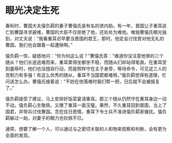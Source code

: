# 眼光决定生死

春秋时，曹国大夫僖负羁的妻子曹僖氏是有名的贤内助。有一年，晋国公子重耳逃亡到曹国寻求避难，曹国的大臣不仅拒绝了他，还处处为难他。唯独曹僖氏眼光独到，对丈夫说：“我看重耳迟早要当晋国的君王，那时，他定会讨伐曾对他无礼的曹国，我们也会跟着一起遭殃啊。” 

僖负羁一惊，疑惑地问：“你为何这么说？”曹僖氏答：“难道你没注意他带的三个随从？他们长途逃难而来，重耳累得坐都坐不稳，而随从们却站得笔直。在重耳受到羞辱时，他们也没擅自行动，而是照样守在主子身旁，等待命令，可见这三人的克制力有多强！有这么优秀的随从，重耳不当国君都难呀。”僖负羁觉得有道理，忙问该怎么办。曹僖氏接着说：“不妨在他落难时我们帮一把，日后就不会被报复了。” 

僖负羁接受了建议，马上安排好饭菜宴请重耳。那三个随从仍然守在重耳身边一动不动。僖负羁心生敬佩，又赠了重耳一面玉璧。果然，不久重耳回到晋国，当上了国君，并带兵讨伐曹国。念在往日恩情，重耳下令士兵不准进僖负羁家骚扰。僖负羁躲过一劫，对妻子的眼力也钦佩不已。 

通常，想要了解一个人，可以通过与之密切关联的人和物来观察和判断，会有更为全面的发现。